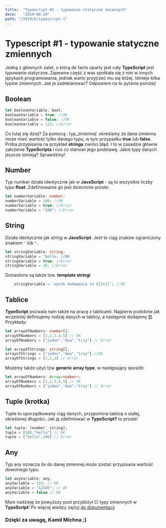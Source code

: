 ```yaml
---
title:  "Typescript #1 - typowanie statyczne zmiennych"
date:   "2019-06-24"
path: "/2019/6/typescript-1"
---
```


# Typescript #1 - typowanie statyczne zmiennych
 Jedną z głównych zalet, o którą de facto oparty jest cały __TypeScript__ jest typowanie statyczne. Zapewne część z was spotkała się z nim w innych językach programowania, jednak warto przyjrzeć mu się bliżej. Istnieje kilka typów zmiennych. Jak je zadeklarować? Odpowiem na to pytanie poniżej!
## Boolean
```javascript
let booleanVariable: bool;
booleanVariable = true; //OK
booleanVariable = false; //OK
booleanVariable = 123; //Error
```
Co tutaj się dziej? Za pomocą  : typ_zmiennej` określamy że dana zmienna może mieć wartość tylko danego typu, w tym przypadku __true__ lub __false__. Próba przypisania na przykład __stringa__ zwróci błąd. I to w zasadzie główne założenie __TypeScripta__ i coś co stanowi jego podstawę. Jakie typy danych jeszcze istnieją? Sprawdźmy!

## Number
Typ number działa identycznie jak w __JavaScript__ - są to wszystkie liczby typu __float__. Zdefiniowanie go jest dziecinnie proste:
```typescript
let numberVariable: number;
numberVariable = 100; //OK
numberVariable = true; //Error
numberVariable = "100"; //Error
```
## String
Działa identycznie jak string w __JavaScript__. Jest to ciąg znaków ograniczony znakiem `'` lub `"`.
```typescript
let stringVariable: string;
stringVariable = "hello; //OK
stringVariable = true; //Error
stringVariable = 10; //Error
```
Dozwolone są także tzw. __template stringi__
```typescript
	stringVariable = `wynik dodawania to ${2+2}`; //OK
```

## Tablice
__TypeScript__ pozwala nam także na pracę z tablicami. Najpierw podobnie jak wcześniej definiujemy rodzaj danych w tablicy, a następnie dodajemy __[]__. Przykłady:
```typescript
let arrayOfNumbers: number[];
arrayOfNumbers = [1,2,3,4,5] // OK
arrayOfNumbers = ["jeden","dwa","trzy"] // Error

let arrayOfStrings: string[];
arrayofStrings = ["jeden","dwa","trzy"] //OK
arrayOfStrings = [1,2,3] // Error

```

Możemy także użyć tzw __generic array type__, w następujący sposób:
``` typescript
let arrayOfNumbers: Array<number>;
arrayOfNumbers = [1,2,3,4,5] // OK
arrayOfNumbers = ["jeden","dwa","trzy"] // Error
```
## Tuple (krotka)
Tuple to uporządkowany ciąg danych, przypomina tablicę o stałej, określonej długości. Jak ją zdefiniować w __TypeScript?__ to proste!

```javascript
let tuple: [number, string];
tuple = [100,"hello"] // OK
tuple = ["hello",100] // Error

```
## Any
Typ any oznacza że do danej zmiennej może zostać przypisana wartość dowolnego typu.
```javascript
let anyVariable: any;
anyVariable = 123; // OK
anyVariable = "12345"; // OK
anyVariable = false // OK
```
Mam nadzieję że powyższy post przybliżył Ci typy zmiennych w __TypeScript__! Po więcej wiedzy zajżyj
[do dokumentacji](https://www.typescriptlang.org/docs/handbook/basic-types.html)

### Dzięki za uwagę, Kamil Michna ;)